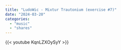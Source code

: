 ```yaml
---
title: "LudoWic - Mixtur Trautonium (exercise #7)"
date: "2024-03-20"
categories:
  - "music"
  - "shares"
---
```


{{< youtube KqnLZXOySyY >}}
